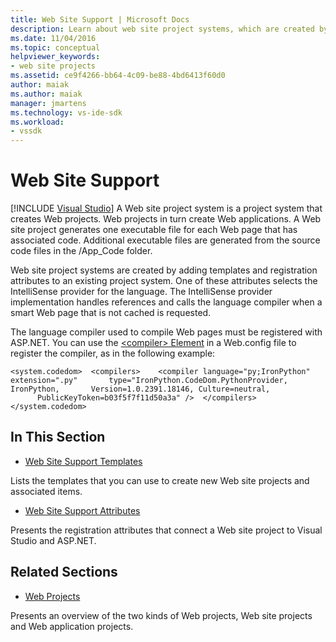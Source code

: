 ```yaml
---
title: Web Site Support | Microsoft Docs
description: Learn about web site project systems, which are created by adding templates and registration attributes to an existing project system.
ms.date: 11/04/2016
ms.topic: conceptual
helpviewer_keywords:
- web site projects
ms.assetid: ce9f4266-bb64-4c09-be88-4bd6413f60d0
author: maiak
ms.author: maiak
manager: jmartens
ms.technology: vs-ide-sdk
ms.workload:
- vssdk
---
```

# Web Site Support

 [!INCLUDE [Visual Studio](~/includes/applies-to-version/vs-windows-only.md)]
A Web site project system is a project system that creates Web projects. Web projects in turn create Web applications. A Web site project generates one executable file for each Web page that has associated code. Additional executable files are generated from the source code files in the /App_Code folder.

 Web site project systems are created by adding templates and registration attributes to an existing project system. One of these attributes selects the IntelliSense provider for the language. The IntelliSense provider implementation handles references and calls the language compiler when a smart Web page that is not cached is requested.

 The language compiler used to compile Web pages must be registered with ASP.NET. You can use the [\<compiler> Element](/dotnet/framework/configure-apps/file-schema/compiler/compiler-element) in a Web.config file to register the compiler, as in the following example:

```
<system.codedom>  <compilers>    <compiler language="py;IronPython" extension=".py"       type="IronPython.CodeDom.PythonProvider, IronPython,       Version=1.0.2391.18146, Culture=neutral,       PublicKeyToken=b03f5f7f11d50a3a" />  </compilers></system.codedom>
```

## In This Section
- [Web Site Support Templates](../../extensibility/internals/web-site-support-templates.md)

 Lists the templates that you can use to create new Web site projects and associated items.

- [Web Site Support Attributes](../../extensibility/internals/web-site-support-attributes.md)

 Presents the registration attributes that connect a Web site project to Visual Studio and ASP.NET.

## Related Sections
- [Web Projects](../../extensibility/internals/web-projects.md)

 Presents an overview of the two kinds of Web projects, Web site projects and Web application projects.
